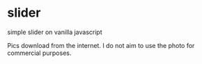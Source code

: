 # slider
simple slider on vanilla javascript

Pics download from the internet.
I do not aim to use the photo for commercial purposes.
